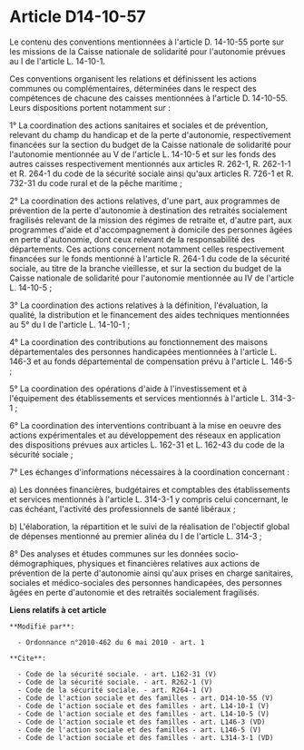 # Article D14-10-57

Le contenu des conventions mentionnées à l'article D. 14-10-55 porte sur les missions de la Caisse nationale de solidarité
pour l'autonomie prévues au I de l'article L. 14-10-1. 

Ces conventions organisent les relations et définissent les actions communes ou complémentaires, déterminées dans le respect
des compétences de chacune des caisses mentionnées à l'article D. 14-10-55. Leurs dispositions portent notamment sur : 

1° La coordination des actions sanitaires et sociales et de prévention, relevant du champ du handicap et de la perte
d'autonomie, respectivement financées sur la section du budget de la Caisse nationale de solidarité pour l'autonomie
mentionnée au V de l'article L. 14-10-5 et sur les fonds des autres caisses respectivement mentionnés aux articles R. 262-1,
R. 262-1-1 et R. 264-1 du code de la sécurité sociale ainsi qu'aux articles R. 726-1 et R. 732-31 du code rural et de la
pêche maritime ; 

2° La coordination des actions relatives, d'une part, aux programmes de prévention de la perte d'autonomie à destination des
retraités socialement fragilisés relevant de la mission des régimes de retraite et, d'autre part, aux programmes d'aide et
d'accompagnement à domicile des personnes âgées en perte d'autonomie, dont ceux relevant de la responsabilité des
départements. Ces actions concernent notamment celles respectivement financées sur le fonds mentionné à l'article R. 264-1 du
code de la sécurité sociale, au titre de la branche vieillesse, et sur la section du budget de la Caisse nationale de
solidarité pour l'autonomie mentionnée au IV de l'article L. 14-10-5 ; 

3° La coordination des actions relatives à la définition, l'évaluation, la qualité, la distribution et le financement des
aides techniques mentionnées au 5° du I de l'article L. 14-10-1 ; 

4° La coordination des contributions au fonctionnement des maisons départementales des personnes handicapées mentionnées à
l'article L. 146-3 et au fonds départemental de compensation prévu à l'article L. 146-5 ; 

5° La coordination des opérations d'aide à l'investissement et à l'équipement des établissements et services mentionnés à
l'article L. 314-3-1 ; 

6° La coordination des interventions contribuant à la mise en oeuvre des actions expérimentales et au développement des
réseaux en application des dispositions prévues aux articles L. 162-31 et L. 162-43 du code de la sécurité sociale ; 

7° Les échanges d'informations nécessaires à la coordination concernant : 

a) Les données financières, budgétaires et comptables des établissements et services mentionnés à l'article L. 314-3-1 y
compris celui concernant, le cas échéant, l'activité des professionnels de santé libéraux ; 

b) L'élaboration, la répartition et le suivi de la réalisation de l'objectif global de dépenses mentionné au premier alinéa
du I de l'article L. 314-3 ; 

8° Des analyses et études communes sur les données socio-démographiques, physiques et financières relatives aux actions de
prévention de la perte d'autonomie ainsi qu'aux prises en charge sanitaires, sociales et médico-sociales des personnes
handicapées, des personnes âgées en perte d'autonomie et des retraités socialement fragilisés.

**Liens relatifs à cet article**

	**Modifié par**:

	  - Ordonnance n°2010-462 du 6 mai 2010 - art. 1

	**Cite**:

	  - Code de la sécurité sociale. - art. L162-31 (V)
	  - Code de la sécurité sociale. - art. R262-1 (V)
	  - Code de la sécurité sociale. - art. R264-1 (V)
	  - Code de l'action sociale et des familles - art. D14-10-55 (V)
	  - Code de l'action sociale et des familles - art. L14-10-1 (V)
	  - Code de l'action sociale et des familles - art. L14-10-5 (V)
	  - Code de l'action sociale et des familles - art. L146-3 (VD)
	  - Code de l'action sociale et des familles - art. L146-5 (V)
	  - Code de l'action sociale et des familles - art. L314-3-1 (VD)
